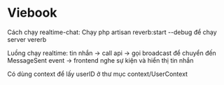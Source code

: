 # Viebook

Cách chạy realtime-chat:
Chạy php artisan reverb:start --debug để chạy server vererb

Luồng chạy realtime: tin nhắn -> call api -> gọi broadcast để chuyển đến MessageSent event -> frontend nghe sự kiện và hiển thị tin nhắn

Có dùng context để lấy userID ở thư mục context/UserContext
